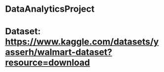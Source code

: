 # DataAnalyticsProject
# Dataset: https://www.kaggle.com/datasets/yasserh/walmart-dataset?resource=download